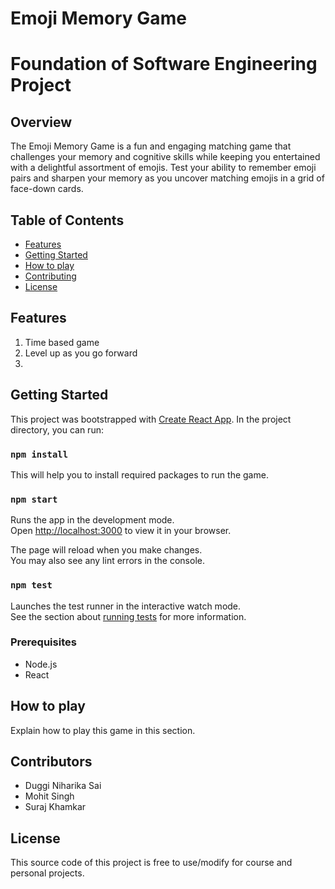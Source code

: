 # Emoji Memory Game
# Foundation of Software Engineering Project

## Overview

The Emoji Memory Game is a fun and engaging matching game that challenges your memory and cognitive skills while keeping you entertained with a delightful assortment of emojis. Test your ability to remember emoji pairs and sharpen your memory as you uncover matching emojis in a grid of face-down cards.

## Table of Contents

- [Features](#features)
- [Getting Started](#getting-started)
- [How to play](#how-to-play)
- [Contributing](#contributing)
- [License](#license)

## Features
1. Time based game
2. Level up as you go forward
3. 

## Getting Started

This project was bootstrapped with [Create React App](https://github.com/facebook/create-react-app).
In the project directory, you can run:

### `npm install`

This will help you to install required packages to run the game.

### `npm start`

Runs the app in the development mode.\
Open [http://localhost:3000](http://localhost:3000) to view it in your browser.

The page will reload when you make changes.\
You may also see any lint errors in the console.

### `npm test`

Launches the test runner in the interactive watch mode.\
See the section about [running tests](https://facebook.github.io/create-react-app/docs/running-tests) for more information.


### Prerequisites

- Node.js
- React

## How to play

Explain how to play this game in this section.

## Contributors
 - Duggi Niharika Sai
 - Mohit Singh
 - Suraj Khamkar

## License

This source code of this project is free to use/modify for course and personal projects.